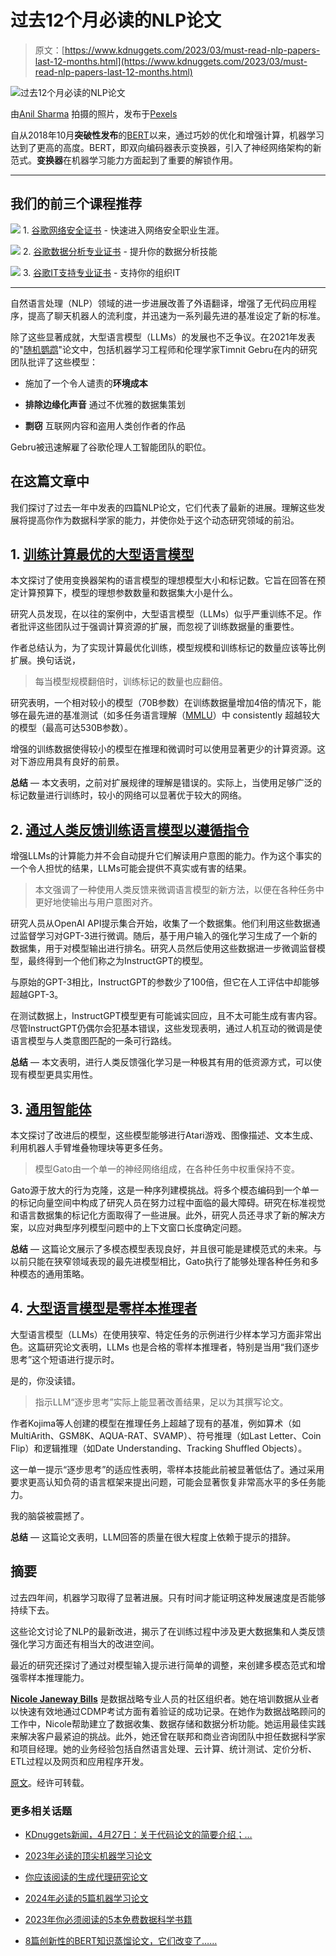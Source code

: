 # 过去12个月必读的NLP论文

> 原文：[https://www.kdnuggets.com/2023/03/must-read-nlp-papers-last-12-months.html](https://www.kdnuggets.com/2023/03/must-read-nlp-papers-last-12-months.html)

![过去12个月必读的NLP论文](../Images/def988fd066629d818503834d972600a.png)

由[Anil Sharma](https://www.pexels.com/photo/birds-perched-on-tree-branch-10952775/) 拍摄的照片，发布于[Pexels](https://www.pexels.com/photo/birds-perched-on-tree-branch-10952775/)

自从2018年10月**突破性发布**的[BERT](https://arxiv.org/abs/1810.04805)以来，通过巧妙的优化和增强计算，机器学习达到了更高的高度。BERT，即双向编码器表示变换器，引入了神经网络架构的新范式。**变换器**在机器学习能力方面起到了重要的解锁作用。

* * *

## 我们的前三个课程推荐

![](../Images/0244c01ba9267c002ef39d4907e0b8fb.png) 1\. [谷歌网络安全证书](https://www.kdnuggets.com/google-cybersecurity) - 快速进入网络安全职业生涯。

![](../Images/e225c49c3c91745821c8c0368bf04711.png) 2\. [谷歌数据分析专业证书](https://www.kdnuggets.com/google-data-analytics) - 提升你的数据分析技能

![](../Images/0244c01ba9267c002ef39d4907e0b8fb.png) 3\. [谷歌IT支持专业证书](https://www.kdnuggets.com/google-itsupport) - 支持你的组织IT

* * *

自然语言处理（NLP）领域的进一步进展改善了外语翻译，增强了无代码应用程序，提高了聊天机器人的流利度，并迅速为一系列最先进的基准设定了新的标准。

除了这些显著成就，大型语言模型（LLMs）的发展也不乏争议。在2021年发表的"[随机鹦鹉](https://dl.acm.org/doi/10.1145/3442188.3445922)"论文中，包括机器学习工程师和伦理学家Timnit Gebru在内的研究团队批评了这些模型：

+   施加了一个令人谴责的**环境成本**

+   **排除边缘化声音** 通过不优雅的数据集策划

+   **剽窃** 互联网内容和盗用人类创作者的作品

Gebru被迅速解雇了谷歌伦理人工智能团队的职位。

## 在这篇文章中

我们探讨了过去一年中发表的四篇NLP论文，它们代表了最新的进展。理解这些发展将提高你作为数据科学家的能力，并使你处于这个动态研究领域的前沿。

## 1. [训练计算最优的大型语言模型](https://arxiv.org/abs/2203.15556)

本文探讨了使用变换器架构的语言模型的理想模型大小和标记数。它旨在回答在预定计算预算下，模型的理想参数数量和数据集大小是什么。

研究人员发现，在以往的案例中，大型语言模型（LLMs）似乎严重训练不足。作者批评这些团队过于强调计算资源的扩展，而忽视了训练数据量的重要性。

作者总结认为，为了实现计算最优化训练，模型规模和训练标记的数量应该等比例扩展。换句话说，

> 每当模型规模翻倍时，训练标记的数量也应翻倍。

研究表明，一个相对较小的模型（70B参数）在训练数据量增加4倍的情况下，能够在最先进的基准测试（如多任务语言理解（[MMLU](https://paperswithcode.com/sota/multi-task-language-understanding-on-mmlu)）中 consistently 超越较大的模型（最高可达530B参数）。

增强的训练数据使得较小的模型在推理和微调时可以使用显著更少的计算资源。这对下游应用具有良好的前景。

**总结** — 本文表明，之前对扩展规律的理解是错误的。实际上，当使用足够广泛的标记数量进行训练时，较小的网络可以显著优于较大的网络。

## 2. [通过人类反馈训练语言模型以遵循指令](https://arxiv.org/abs/2203.02155)

增强LLMs的计算能力并不会自动提升它们解读用户意图的能力。作为这个事实的一个令人担忧的结果，LLMs可能会提供不真实或有害的结果。

> 本文强调了一种使用人类反馈来微调语言模型的新方法，以便在各种任务中更好地使输出与用户意图对齐。

研究人员从OpenAI API提示集合开始，收集了一个数据集。他们利用这些数据通过监督学习对GPT-3进行微调。随后，基于用户输入的强化学习生成了一个新的数据集，用于对模型输出进行排名。研究人员然后使用这些数据进一步微调监督模型，最终得到一个他们称之为InstructGPT的模型。

与原始的GPT-3相比，InstructGPT的参数少了100倍，但它在人工评估中却能够超越GPT-3。

在测试数据上，InstructGPT模型更有可能诚实回应，且不太可能生成有害内容。尽管InstructGPT仍偶尔会犯基本错误，这些发现表明，通过人机互动的微调是使语言模型与人类意图匹配的一条可行路线。

**总结** — 本文表明，进行人类反馈强化学习是一种极其有用的低资源方式，可以使现有模型更具实用性。

## 3. [通用智能体](https://www.deepmind.com/publications/a-generalist-agent)

本文探讨了改进后的模型，这些模型能够进行Atari游戏、图像描述、文本生成、利用机器人手臂堆叠物理块等更多任务。

> 模型Gato由一个单一的神经网络组成，在各种任务中权重保持不变。

Gato源于放大的行为克隆，这是一种序列建模挑战。将多个模态编码到一个单一的标记向量空间中构成了研究人员在努力过程中面临的最大障碍。研究在标准视觉和语言数据集的标记化方面取得了一些进展。此外，研究人员还寻求了新的解决方案，以应对典型序列模型问题中的上下文窗口长度确定问题。

**总结** — 这篇论文展示了多模态模型表现良好，并且很可能是建模范式的未来。与以前只能在狭窄领域表现的最先进模型相比，Gato执行了能够处理各种任务和多种模态的通用策略。

## 4. [大型语言模型是零样本推理者](https://arxiv.org/abs/2205.11916)

大型语言模型（LLMs）在使用狭窄、特定任务的示例进行少样本学习方面非常出色。这篇研究论文表明，LLMs 也是合格的零样本推理者，特别是当用“我们逐步思考”这个短语进行提示时。

是的，你没读错。

> 指示LLM“逐步思考”实际上能显著改善结果，足以为其撰写论文。

作者Kojima等人创建的模型在推理任务上超越了现有的基准，例如算术（如MultiArith、GSM8K、AQUA-RAT、SVAMP）、符号推理（如Last Letter、Coin Flip）和逻辑推理（如Date Understanding、Tracking Shuffled Objects）。

这一单一提示“逐步思考”的适应性表明，零样本技能此前被显著低估了。通过采用要求更高认知负荷的语言框架来提出问题，可能会显著恢复非常高水平的多任务能力。

我的脑袋被震撼了。

**总结** — 这篇论文表明，LLM回答的质量在很大程度上依赖于提示的措辞。

## 摘要

过去四年间，机器学习取得了显著进展。只有时间才能证明这种发展速度是否能够持续下去。

这些论文讨论了NLP的最新改进，揭示了在训练过程中涉及更大数据集和人类反馈强化学习方面还有相当大的改进空间。

最近的研究还探讨了通过对模型输入提示进行简单的调整，来创建多模态范式和增强零样本推理能力。

**[Nicole Janeway Bills](https://www.linkedin.com/in/nicole-janeway-bills/)** 是数据战略专业人员的社区组织者。她在培训数据从业者以快速有效地通过CDMP考试方面有着验证的成功记录。在她作为数据战略顾问的工作中，Nicole帮助建立了数据收集、数据存储和数据分析功能。她运用最佳实践来解决客户最紧迫的挑战。此外，她还曾在联邦和商业咨询团队中担任数据科学家和项目经理。她的业务经验包括自然语言处理、云计算、统计测试、定价分析、ETL过程以及网页和应用程序开发。

[原文](https://medium.com/towards-data-science/must-read-nlp-papers-f9d38cda0b65)。经许可转载。

### 更多相关话题

+   [KDnuggets新闻，4月27日：关于代码论文的简要介绍；…](https://www.kdnuggets.com/2022/n17.html)

+   [2023年必读的顶尖机器学习论文](https://www.kdnuggets.com/2023/03/top-machine-learning-papers-read-2023.html)

+   [你应该阅读的生成代理研究论文](https://www.kdnuggets.com/generative-agent-research-papers-you-should-read)

+   [2024年必读的5篇机器学习论文](https://www.kdnuggets.com/5-machine-learning-papers-to-read-in-2024)

+   [2023年你必须阅读的5本免费数据科学书籍](https://www.kdnuggets.com/2023/01/5-free-data-science-books-must-read-2023.html)

+   [8篇创新性的BERT知识蒸馏论文，它们改变了……](https://www.kdnuggets.com/2022/09/eight-innovative-bert-knowledge-distillation-papers-changed-nlp-landscape.html)
